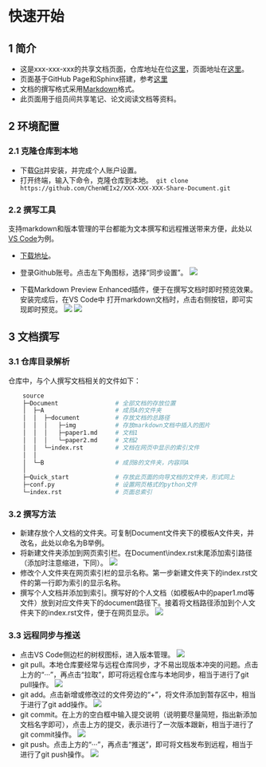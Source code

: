 # 快速开始

## 1 简介
* 这是xxx-xxx-xxx的共享文档页面，仓库地址在位[这里](https://github.com/ChenWEIx2/XXX-XXX-XXX-Share-Document.git)，页面地址在[这里](https://xxx-xxx-xxx-share-document.readthedocs.io/en/latest/)。
* 页面基于GitHub Page和Sphinx搭建，参考[这里](https://luhuadong.blog.csdn.net/article/details/109006380?spm=1001.2101.3001.6661.1&utm_medium=distribute.pc_relevant_t0.none-task-blog-2%7Edefault%7ECTRLIST%7ERate-1.pc_relevant_antiscan&depth_1-utm_source=distribute.pc_relevant_t0.none-task-blog-2%7Edefault%7ECTRLIST%7ERate-1.pc_relevant_antiscan&utm_relevant_index=1)
* 文档的撰写格式采用[Markdown](https://markdown.com.cn/basic-syntax/)格式。
* 此页面用于组员间共享笔记、论文阅读文档等资料。

## 2 环境配置
### 2.1 克隆仓库到本地

* 下载[Git](https://www.liaoxuefeng.com/wiki/896043488029600/896067074338496)并安装，并完成个人账户设置。
* 打开终端，输入下命令，克隆仓库到本地。
​```
    git clone https://github.com/ChenWEIx2/XXX-XXX-XXX-Share-Document.git    
​```


### 2.2 撰写工具
支持markdown和版本管理的平台都能为文本撰写和远程推送带来方便，此处以[VS Code](https://code.visualstudio.com/)为例。
* [下载地址](https://code.visualstudio.com/)。
* 登录Github账号。点击左下角图标，选择“同步设置”。
![](img/sign_github.png)

* 下载Markdown Preview Enhanced插件，便于在撰写文档时即时预览效果。
安装完成后，在VS Code中 打开markdown文档时，点击右侧按钮，即可实现即时预览。
![](img/preview.png)
![](img/markdown_preview_enhanced.png)


## 3 文档撰写

### 3.1 仓库目录解析
仓库中，与个人撰写文档相关的文件如下：
```python
    source
    ├─Document                # 全部文档的存放位置
    │  ├─A                    # 成员A的文件夹
    │  │  ├─document          # 存放文档的总路径
    │  │  │   ├─img           # 存放markdown文档中插入的图片
    │  │  │   ├─paper1.md     # 文档1
    │  │  │   └─paper2.md     # 文档2
    │  │  └─index.rst         # 文档在网页中显示的索引文件
    │  │ 
    │  └─B                    # 成员B的文件夹，内容同A
    │ 
    ├─Quick_start             # 存放此页面的向导文档的文件夹，形式同上
    ├─conf.py                 # 设置网页格式的python文件
    └─index.rst               # 页面总索引
```

### 3.2 撰写方法
* 新建存放个人文档的文件夹。可复制Document文件夹下的模板A文件夹，并改名，此处以命名为B举例。
* 将新建文件夹添加到网页索引栏。在Document\index.rst末尾添加索引路径（添加时注意缩进，下同）。
![](img/index.png)
* 修改个人文件夹在网页索引栏的显示名称。第一步新建文件夹下的index.rst文件的第一行即为索引的显示名称。
* 撰写个人文档并添加到索引。撰写好的个人文档（如模板A中的paper1.md等文件）放到对应文件夹下的document路径下。接着将文档路径添加到个人文件夹下的index.rst文件，便于在网页显示。
![](img/b_index.png)

### 3.3 远程同步与推送
* 点击VS Code侧边栏的树杈图标，进入版本管理。
![](img/vcs.png)
* git pull。本地仓库要经常与远程仓库同步，才不易出现版本冲突的问题。点击上方的“···”，再点击“拉取”，即可将远程仓库与本地同步，相当于进行了git pull操作。
![](img/pull.png)
* git add。点击新增或修改过的文件旁边的“+”，将文件添加到暂存区中，相当于进行了git add操作。
![](img/add.png)
* git commit。在上方的空白框中输入提交说明（说明要尽量简短，指出新添加文档名字即可），点击上方的提交，表示进行了一次版本跟新，相当于进行了git commit操作。
![](img/commit.png)
* git push。点击上方的“···”，再点击“推送”，即可将文档发布到远程，相当于进行了git push操作。
![](img/push.png)